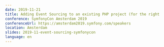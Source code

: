 ```yaml
---
date: 2019-11-21
title: Adding Event Sourcing to an existing PHP project (for the right reasons)
conference: SymfonyCon Amsterdam 2019
conferenceUrl: https://amsterdam2019.symfony.com/speakers
location: Amsterdam
slides: 2019-11-event-sourcing-symfonycon
language: en
---
```


